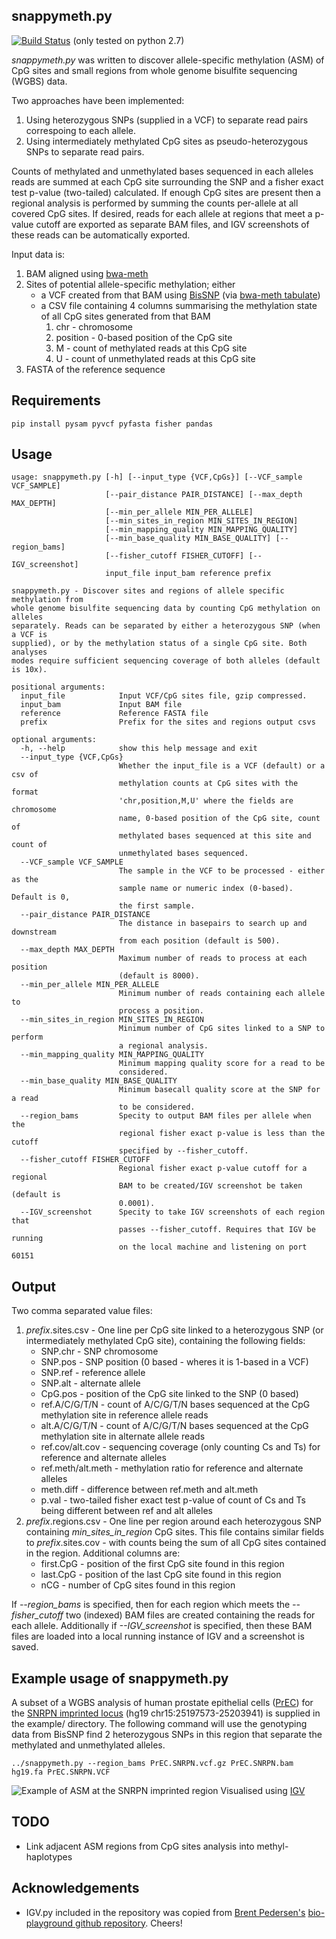 snappymeth.py
---

[![Build Status](https://travis-ci.org/astatham/snappymeth.svg?branch=master)](https://travis-ci.org/astatham/snappymeth) (only tested on python 2.7)

*snappymeth.py* was written to discover allele-specific methylation (ASM) of CpG sites and small regions from whole genome bisulfite sequencing (WGBS) data.

Two approaches have been implemented:

1. Using heterozygous SNPs (supplied in a VCF) to separate read pairs correspoing to each allele.
2. Using intermediately methylated CpG sites as pseudo-heterozygous SNPs to separate read pairs.

Counts of methylated and unmethylated bases sequenced in each alleles reads are summed at each CpG site surrounding the SNP and a fisher exact test p-value (two-tailed) calculated. If enough CpG sites are present then a regional analysis is performed by summing the counts per-allele at all covered CpG sites. If desired, reads for each allele at regions that meet a p-value cutoff are exported as separate BAM files, and IGV screenshots of these reads can be automatically exported.

Input data is:

1. BAM aligned using [bwa-meth](https://github.com/brentp/bwa-meth)
2. Sites of potential allele-specific methylation; either
	* a VCF created from that BAM using [BisSNP](http://epigenome.usc.edu/publicationdata/bissnp2011/) (via [bwa-meth tabulate](https://github.com/brentp/bwa-meth))
	* a CSV file containing 4 columns summarising the methylation state of all CpG sites generated from that BAM
		1. chr - chromosome 
		2. position - 0-based position of the CpG site
		3. M - count of methylated reads at this CpG site
		4. U - count of unmethylated reads at this CpG site
3. FASTA of the reference sequence

Requirements
---

    pip install pysam pyvcf pyfasta fisher pandas

Usage
---
	usage: snappymeth.py [-h] [--input_type {VCF,CpGs}] [--VCF_sample VCF_SAMPLE]
	                     [--pair_distance PAIR_DISTANCE] [--max_depth MAX_DEPTH]
	                     [--min_per_allele MIN_PER_ALLELE]
	                     [--min_sites_in_region MIN_SITES_IN_REGION]
	                     [--min_mapping_quality MIN_MAPPING_QUALITY]
	                     [--min_base_quality MIN_BASE_QUALITY] [--region_bams]
	                     [--fisher_cutoff FISHER_CUTOFF] [--IGV_screenshot]
	                     input_file input_bam reference prefix

	snappymeth.py - Discover sites and regions of allele specific methylation from
	whole genome bisulfite sequencing data by counting CpG methylation on alleles
	separately. Reads can be separated by either a heterozygous SNP (when a VCF is
	supplied), or by the methylation status of a single CpG site. Both analyses
	modes require sufficient sequencing coverage of both alleles (default is 10x).

	positional arguments:
	  input_file            Input VCF/CpG sites file, gzip compressed.
	  input_bam             Input BAM file
	  reference             Reference FASTA file
	  prefix                Prefix for the sites and regions output csvs

	optional arguments:
	  -h, --help            show this help message and exit
	  --input_type {VCF,CpGs}
	                        Whether the input_file is a VCF (default) or a csv of
	                        methylation counts at CpG sites with the format
	                        'chr,position,M,U' where the fields are chromosome
	                        name, 0-based position of the CpG site, count of
	                        methylated bases sequenced at this site and count of
	                        unmethylated bases sequenced.
	  --VCF_sample VCF_SAMPLE
	                        The sample in the VCF to be processed - either as the
	                        sample name or numeric index (0-based). Default is 0,
	                        the first sample.
	  --pair_distance PAIR_DISTANCE
	                        The distance in basepairs to search up and downstream
	                        from each position (default is 500).
	  --max_depth MAX_DEPTH
	                        Maximum number of reads to process at each position
	                        (default is 8000).
	  --min_per_allele MIN_PER_ALLELE
	                        Minimum number of reads containing each allele to
	                        process a position.
	  --min_sites_in_region MIN_SITES_IN_REGION
	                        Minimum number of CpG sites linked to a SNP to perform
	                        a regional analysis.
	  --min_mapping_quality MIN_MAPPING_QUALITY
	                        Minimum mapping quality score for a read to be
	                        considered.
	  --min_base_quality MIN_BASE_QUALITY
	                        Minimum basecall quality score at the SNP for a read
	                        to be considered.
	  --region_bams         Specity to output BAM files per allele when the
	                        regional fisher exact p-value is less than the cutoff
	                        specified by --fisher_cutoff.
	  --fisher_cutoff FISHER_CUTOFF
	                        Regional fisher exact p-value cutoff for a regional
	                        BAM to be created/IGV screenshot be taken (default is
	                        0.0001).
	  --IGV_screenshot      Specity to take IGV screenshots of each region that
	                        passes --fisher_cutoff. Requires that IGV be running
	                        on the local machine and listening on port 60151

Output
---

Two comma separated value files:

1. *prefix*.sites.csv - One line per CpG site linked to a heterozygous SNP (or intermediately methylated CpG site), containing the following fields:
	* SNP.chr - SNP chromosome
	* SNP.pos - SNP position (0 based - wheres it is 1-based in a VCF)
	* SNP.ref - reference allele
	* SNP.alt - alternate allele
	* CpG.pos - position of the CpG site linked to the SNP (0 based)
	* ref.A/C/G/T/N - count of A/C/G/T/N bases sequenced at the CpG methylation site in reference allele reads
	* alt.A/C/G/T/N - count of A/C/G/T/N bases sequenced at the CpG methylation site in alternate allele reads
	* ref.cov/alt.cov - sequencing coverage (only counting Cs and Ts) for reference and alternate alleles
	* ref.meth/alt.meth - methylation ratio for reference and alternate alleles
	* meth.diff - difference between ref.meth and alt.meth
	* p.val - two-tailed fisher exact test p-value of count of Cs and Ts being different between ref and alt alleles
2. *prefix*.regions.csv - One line per region around each heterozygous SNP containing *min\_sites\_in\_region* CpG sites. This file contains similar fields to *prefix*.sites.cov - with counts being the sum of all CpG sites contained in the region. Additional columns are:
	* first.CpG - position of the first CpG site found in this region
	* last.CpG - position of the last CpG site found in this region
	* nCG - number of CpG sites found in this region

If *--region_bams* is specified, then for each region which meets the *--fisher_cutoff* two (indexed) BAM files are created containing the reads for each allele. Additionally if *--IGV_screenshot* is specified, then these BAM files are loaded into a local running instance of IGV and a screenshot is saved.

Example usage of snappymeth.py
---

A subset of a WGBS analysis of human prostate epithelial cells ([PrEC](http://www.lonza.com/products-services/bio-research/primary-cells/human-cells-and-media/prostate-cells-and-media/human-prostate-cells.aspx)) for the [SNRPN imprinted locus](http://www.ncbi.nlm.nih.gov/pmc/articles/PMC2892089/) (hg19 chr15:25197573-25203941) is supplied in the example/ directory. The following command will use the genotyping data from BisSNP find 2 heterozygous SNPs in this region that separate the methylated and unmethylated alleles.

    ../snappymeth.py --region_bams PrEC.SNRPN.vcf.gz PrEC.SNRPN.bam hg19.fa PrEC.SNRPN.VCF

![Example of ASM at the SNRPN imprinted region](http://i.imgur.com/Pg6CP5H.png)
Visualised using [IGV](https://www.broadinstitute.org/igv/)

TODO
---

* Link adjacent ASM regions from CpG sites analysis into methyl-haplotypes

Acknowledgements
---
* IGV.py included in the repository was copied from [Brent Pedersen's](https://github.com/brentp) [bio-playground github repository](https://github.com/brentp/bio-playground/blob/master/igv/igv.py). Cheers!

